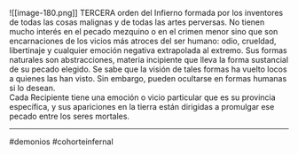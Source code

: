 ![[image-180.png]]
TERCERA orden del Infierno formada por los inventores de todas las cosas malignas y de todas las artes perversas. No tienen mucho interés en el pecado mezquino o en el crimen menor sino que son encarnaciones de los vicios más atroces del ser humano: odio, crueldad, libertinaje y cualquier emoción negativa extrapolada al extremo. Sus formas naturales son abstracciones, materia incipiente que lleva la forma sustancial de su pecado elegido. Se sabe que la visión de tales formas ha vuelto locos a quienes las han visto. Sin embargo, pueden ocultarse en formas humanas si lo desean.  
Cada Recipiente tiene una emoción o vicio particular que es su provincia específica, y sus apariciones en la tierra están dirigidas a promulgar ese pecado entre los seres mortales.

--- 
#demonios #cohorteinfernal
